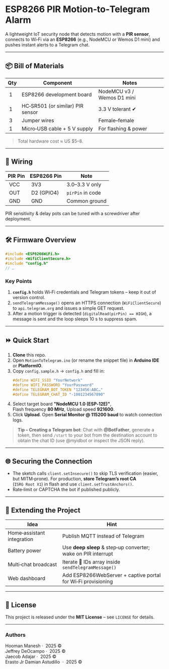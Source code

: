 # ESP8266 PIR Motion‑to‑Telegram Alarm

A lightweight IoT security node that detects motion with a **PIR sensor**, connects to Wi‑Fi via an **ESP8266** (e.g., NodeMCU or Wemos D1 mini) and pushes instant alerts to a Telegram chat.

---

## 📦 Bill of Materials
| Qty | Component | Notes |
|-----|-----------|-------|
| 1 | ESP8266 development board | NodeMCU v3 / Wemos D1 mini |
| 1 | HC‑SR501 (or similar) PIR sensor | 3.3 V tolerant ✔︎ |
| 3 | Jumper wires | Female–female |
| 1 | Micro‑USB cable + 5 V supply | For flashing & power |

> Total hardware cost ≈ US $5–8.

---

## 🔌 Wiring
| PIR Pin | ESP8266 Pin | Note |
|---------|------------|------|
| VCC | 3V3 | 3.0–3.3 V only |
| OUT | D2 (GPIO4) | `pirPin` in code |
| GND | GND | Common ground |

PIR sensitivity & delay pots can be tuned with a screwdriver after deployment.

---

## 🛠️ Firmware Overview
```cpp
#include <ESP8266WiFi.h>
#include <WifiClientSecure.h>
#include "config.h"
// …
```
### Key Points
1. **`config.h`** holds Wi‑Fi credentials and Telegram tokens – keep it out of version control.
2. `sendTelegramMessage()` opens an HTTPS connection (`WiFiClientSecure`) to `api.telegram.org` and issues a simple GET request.
3. After a motion trigger is detected (`digitalRead(pirPin) == HIGH`), a message is sent and the loop sleeps 10 s to suppress spam.

---

## ⏩ Quick Start
1. **Clone** this repo.
2. Open `MotionToTelegram.ino` (or rename the snippet file) in **Arduino IDE** or **PlatformIO**.
3. Copy `config.sample.h` → `config.h` and fill in:
   ```c
   #define WIFI_SSID "YourNetwork"
   #define WIFI_PASSWORD "YourPassword"
   #define TELEGRAM_BOT_TOKEN "123456:ABC…"
   #define TELEGRAM_CHAT_ID "‑1001234567890"
   ```
4. Select target board **"NodeMCU 1.0 (ESP‑12E)"**, Flash frequency **80 MHz**, Upload speed **921600**.
5. Click **Upload**. Open **Serial Monitor @ 115200 baud** to watch connection logs.

> **Tip – Creating a Telegram bot**: Chat with **@BotFather**, generate a token, then send `/start` to your bot from the destination account to obtain the chat ID (use @myidbot or inspect the JSON reply).

---

## 🌐 Securing the Connection
- The sketch calls `client.setInsecure()` to skip TLS verification (easier, but MITM‑prone). For production, **store Telegram’s root CA** (`ISRG Root X1`) in flash and use `client.setTrustAnchors()`.
- Rate‑limit or CAPTCHA the bot if published publicly.

---

## 🔄 Extending the Project
| Idea | Hint |
|------|------|
| Home‑assistant integration | Publish MQTT instead of Telegram |
| Battery power | Use **deep sleep** & step‑up converter; wake on PIR interrupt |
| Multi‑chat broadcast | Iterate 💬 IDs array inside `sendTelegramMessage()` |
| Web dashboard | Add ESP8266WebServer + captive portal for Wi‑Fi provisioning |

---

## 📝 License
This project is released under the **MIT License** – see `LICENSE` for details.

---

### Authors
Hooman Manesh  ·  2025 ©  
Jeffrey DeOcampo  ·  2025 ©  
Jaecob Adajar  ·  2025 ©  
Erasto Jr Damian Astudillo  ·  2025 ©


